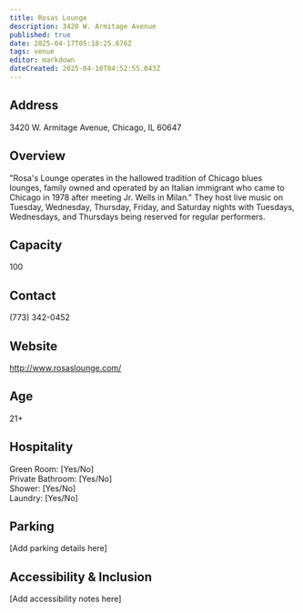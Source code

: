 ```yaml
---
title: Rosas Lounge
description: 3420 W. Armitage Avenue
published: true
date: 2025-04-17T05:18:25.676Z
tags: venue
editor: markdown
dateCreated: 2025-04-10T04:52:55.043Z
---
```


## Address

3420 W. Armitage Avenue, Chicago, IL 60647

## Overview

"Rosa's Lounge operates in the hallowed tradition of Chicago blues lounges, family owned and operated by an Italian immigrant who came to Chicago in 1978 after meeting Jr. Wells in Milan." They host live music on Tuesday, Wednesday, Thursday, Friday, and Saturday nights with Tuesdays, Wednesdays, and Thursdays being reserved for regular performers.

## Capacity

100

## Contact

(773) 342-0452

## Website

http://www.rosaslounge.com/

## Age

21+

## Hospitality

Green Room: [Yes/No]  
Private Bathroom: [Yes/No]  
Shower: [Yes/No]  
Laundry: [Yes/No]

## Parking

[Add parking details here]

## Accessibility & Inclusion

[Add accessibility notes here]
